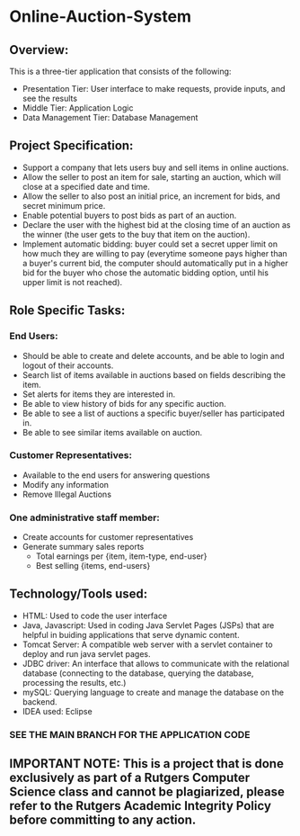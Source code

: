 # Online-Auction-System

## Overview:
This is a three-tier application that consists of the following:
- Presentation Tier: User interface to make requests, provide inputs, and see the results
- Middle Tier: Application Logic
- Data Management Tier: Database Management

## Project Specification:
- Support a company that lets users buy and sell items in online auctions.
- Allow the seller to post an item for sale, starting an auction, which will close at a specified date and time.
- Allow the seller to also post an initial price, an increment for bids, and secret minimum price.
- Enable potential buyers to post bids as part of an auction.
- Declare the user with the highest bid at the closing time of an auction as the winner (the user gets to the buy that item on the auction).
- Implement automatic bidding: buyer could set a secret upper limit on how much they are willing to pay (everytime someone pays higher than a buyer's current bid, the computer should automatically put in a higher bid for the buyer who chose the automatic bidding option, until his upper limit is not reached).

## Role Specific Tasks:
  ### End Users:
  - Should be able to create and delete accounts, and be able to login and logout of their accounts.
  - Search list of items available in auctions based on fields describing the item.
  - Set alerts for items they are interested in.
  - Be able to view history of bids for any specific auction.
  - Be able to see a list of auctions a specific buyer/seller has participated in.
  - Be able to see similar items available on auction.
  ### Customer Representatives:
  - Available to the end users for answering questions
  - Modify any information
  - Remove Illegal Auctions
  ### One administrative staff member:
  - Create accounts for customer representatives
  - Generate summary sales reports
    - Total earnings per {item, item-type, end-user}
    - Best selling {items, end-users}
  
## Technology/Tools used:
- HTML: Used to code the user interface
- Java, Javascript: Used in coding Java Servlet Pages (JSPs) that are helpful in buiding applications that serve dynamic content.
- Tomcat Server: A compatible web server with a servlet container to deploy and run java servlet pages.
- JDBC driver: An interface that allows to communicate with the relational database (connecting to the database, querying the database, processing the results, etc.)
- mySQL: Querying language to create and manage the database on the backend.
- IDEA used: Eclipse

### SEE THE MAIN BRANCH FOR THE APPLICATION CODE

## IMPORTANT NOTE: This is a project that is done exclusively as part of a Rutgers Computer Science class and cannot be plagiarized, please refer to the Rutgers Academic Integrity Policy before committing to any action.

  

